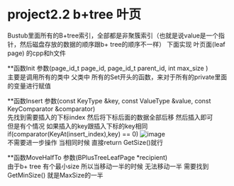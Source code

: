 # project2.2 b+tree 叶页

Bustub里面所有的B+tree索引，全部都是非聚簇索引（也就是说value是一个指针，然后磁盘存放的数据的顺序跟b+ tree的顺序不一样）
下面实现 叶页面(leaf page) 的cpp和h文件

**函数Init 参数(page_id_t page_id, page_id_t parent_id, int max_size )     
    主要是调用所有的类中 父类中 所有的Set开头的函数，来对于所有的private里面的变量进行赋值    
    
    
**函数Insert 参数(const KeyType &key, const ValueType &value, const KeyComparator &comparator)        
先找到需要插入的下标index 然后将下标后面的数据全部后移 然后插入即可   
但是有个情况 如果插入的key跟插入下标的key相同 if(comparator(KeyAt(insert_index),key) == 0) 
![image](https://user-images.githubusercontent.com/60247486/223430485-297c41a1-54b7-4a6c-8005-c7e21671250a.png)  
不需要进一步操作 当相同时候 直接return GetSize()就行


**函数MoveHalfTo 参数(BPlusTreeLeafPage *recipient)      
由于b+ tree 有个最小size 所以当移动一半的时候 无法移动一半 需要找到GetMinSize() 就是MaxSize的一半

